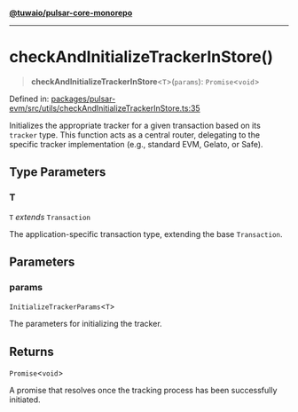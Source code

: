 [**@tuwaio/pulsar-core-monorepo**](../../../README.md)

***

# checkAndInitializeTrackerInStore()

> **checkAndInitializeTrackerInStore**\<`T`\>(`params`): `Promise`\<`void`\>

Defined in: [packages/pulsar-evm/src/utils/checkAndInitializeTrackerInStore.ts:35](https://github.com/TuwaIO/pulsar-core/blob/4eac4e83b9ab20a969d3d6ed318d5cf54201efe3/packages/pulsar-evm/src/utils/checkAndInitializeTrackerInStore.ts#L35)

Initializes the appropriate tracker for a given transaction based on its `tracker` type.
This function acts as a central router, delegating to the specific tracker implementation
(e.g., standard EVM, Gelato, or Safe).

## Type Parameters

### T

`T` *extends* `Transaction`

The application-specific transaction type, extending the base `Transaction`.

## Parameters

### params

`InitializeTrackerParams`\<`T`\>

The parameters for initializing the tracker.

## Returns

`Promise`\<`void`\>

A promise that resolves once the tracking process has been successfully initiated.
